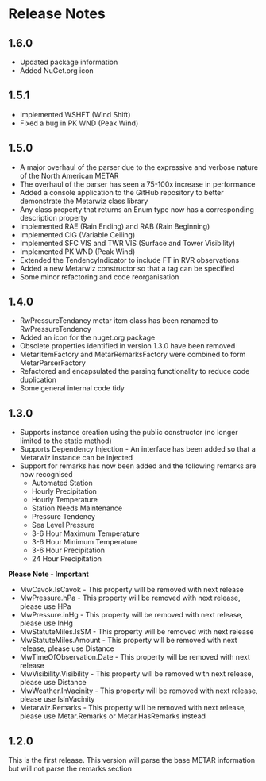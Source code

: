 # Release Notes

## 1.6.0
* Updated package information
* Added NuGet.org icon

## 1.5.1
* Implemented WSHFT (Wind Shift)
* Fixed a bug in PK WND (Peak Wind)

## 1.5.0
* A major overhaul of the parser due to the expressive and verbose nature of the North American METAR
* The overhaul of the parser has seen a 75-100x increase in performance
* Added a console application to the GitHub repository to better demonstrate the Metarwiz class library
* Any class property that returns an Enum type now has a corresponding description property
* Implemented RAE (Rain Ending) and RAB (Rain Beginning)
* Implemented CIG (Variable Ceiling)
* Implemented SFC VIS and TWR VIS (Surface and Tower Visibility)
* Implemented PK WND (Peak Wind)
* Extended the TendencyIndicator to include FT in RVR observations
* Added a new Metarwiz constructor so that a tag can be specified
* Some minor refactoring and code reorganisation

## 1.4.0
* RwPressureTendancy metar item class has been renamed to RwPressureTendency
* Added an icon for the nuget.org package
* Obsolete properties identified in version 1.3.0 have been removed
* MetarItemFactory and MetarRemarksFactory were combined to form MetarParserFactory
* Refactored and encapsulated the parsing functionality to reduce code duplication
* Some general internal code tidy

## 1.3.0

* Supports instance creation using the public constructor (no longer limited to the static method)
* Supports Dependency Injection - An interface has been added so that a Metarwiz instance can be injected
* Support for remarks has now been added and the following remarks are now recognised
  * Automated Station
  * Hourly Precipitation
  * Hourly Temperature
  * Station Needs Maintenance
  * Pressure Tendency
  * Sea Level Pressure
  * 3-6 Hour Maximum Temperature
  * 3-6 Hour Minimum Temperature
  * 3-6 Hour Precipitation
  * 24 Hour Precipitation

**Please Note - Important**
* MwCavok.IsCavok - This property will be removed with next release
* MwPressure.hPa - This property will be removed with next release, please use HPa
* MwPressure.inHg - This property will be removed with next release, please use InHg
* MwStatuteMiles.IsSM - This property will be removed with next release
* MwStatuteMiles.Amount - This property will be removed with next release, please use Distance
* MwTimeOfObservation.Date - This property will be removed with next release
* MwVisibility.Visibility - This property will be removed with next release, please use Distance
* MwWeather.InVacinity - This property will be removed with next release, please use IsInVacinity
* Metarwiz.Remarks - This property will be removed with next release, please use Metar.Remarks or Metar.HasRemarks instead

## 1.2.0
This is the first release. This version will parse the base METAR information but will not parse the remarks section
